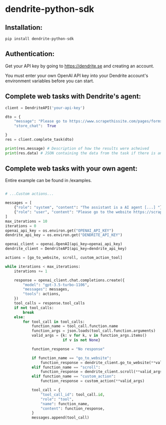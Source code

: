 # dendrite-python-sdk

## Installation:

```
pip install dendrite-python-sdk
```

## Authentication:

Get your API key by going to https://dendrite.se and creating an account.

You must enter your own OpenAI API key into your Dendrite account's environment variables before you can start.

## Complete web tasks with Dendrite's agent:

```python
client = DendriteAPI('your-api-key')

dto = {
    "message": "Please go to https://www.scrapethissite.com/pages/forms/ and scrape all the Team's names.",
    "store_chat":  True

}
res = client.complete_task(dto)

print(res.message) # Description of how the results were acheived
print(res.data) # JSON containing the data from the task if there is any
```

## Complete web tasks with your own agent:

Entire example can be found in /examples.

```python

# ...Custom actions...

messages = [
    {"role": "system", "content": "The assistant is a AI agent [...] "},
    {"role": "user", "content": "Please go to the website https://scrapethis [...] "},
]
max_iterations = 10
iterations = 0
openai_api_key = os.environ.get("OPENAI_API_KEY")
dendrite_api_key = os.environ.get("DENDRITE_API_KEY")

openai_client = openai.OpenAI(api_key=openai_api_key)
dendrite_client = DendriteAPI(api_key=dendrite_api_key)

actions = [go_to_website, scroll, custom_action_tool]

while iterations < max_iterations:
    iterations += 1

    response = openai_client.chat.completions.create({
        "model": "gpt-3.5-turbo-1106",
        "messages": messages,
        "tools": actions,
    })
    tool_calls = response.tool_calls
    if not tool_calls:
        break
    else:
        for tool_call in tool_calls:
            function_name = tool_call.function.name
            function_args = json.loads(tool_call.function.arguments)
            valid_args = {k: v for k, v in function_args.items()
                          if v is not None}

            function_response = "No response"

            if function_name == "go_to_website":
                function_response = dendrite_client.go_to_website(**valid_args)
            elif function_name == "scroll":
                function_response = dendrite_client.scroll(**valid_args)
            elif function_name == "custom_action":
                function_response = custom_action(**valid_args)

            tool_call = {
                "tool_call_id": tool_call.id,
                "role": "tool",
                "name": function_name,
                "content": function_response,
            }
            messages.append(tool_call)

```
